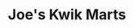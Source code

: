 ---
title: "Joe's Kwik Marts"
url: /syracuse/joes-kwik-marts-hiawatha-boulevard-west/
shop: Lebensmittel
---